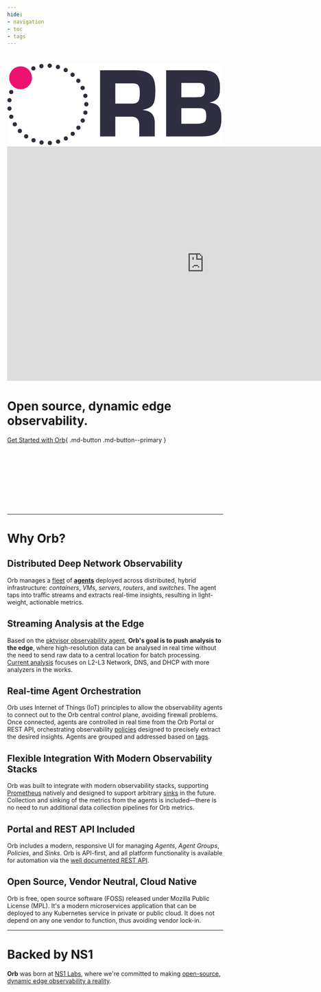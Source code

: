 ```yaml
---
hide:
- navigation
- toc
- tags
---
```

<h1></h1>
<img src="img/ORB-logo-black@3x.png" alt="Orb" width="500"/>


<iframe width="918" height="546" src="https://www.youtube.com/embed/XzpSckJzxxs" title="YouTube video player" frameborder="0" allow="accelerometer; autoplay; clipboard-write; encrypted-media; gyroscope; picture-in-picture" allowfullscreen></iframe>

# Open source, dynamic edge observability.

[Get Started with Orb](install/){ .md-button .md-button--primary }

<br> <br> <br> <br>
<br> <br> <br> <br>

***

# Why Orb?

## Distributed Deep Network Observability
Orb manages a [fleet](about/#fleet) of **[agents](about/#agent)** deployed across distributed, hybrid infrastructure: *containers*, *VMs*, *servers*, *routers*, and *switches*. 
The agent taps into traffic streams and extracts real-time insights, resulting in light-weight, actionable metrics.

## Streaming Analysis at the Edge
Based on the [pktvisor observability agent](https://pktvisor.dev), **Orb's goal is to push analysis to the edge**, where high-resolution data can be analysed in real time without the need to send raw data to a central location for batch processing. [Current analysis](https://github.com/ns1labs/pktvisor/wiki/Current-Metrics) focuses on L2-L3 Network, DNS, and DHCP with more analyzers in the works.

## Real-time Agent Orchestration
Orb uses Internet of Things (IoT) principles to allow the observability agents to connect out to the Orb central control plane, avoiding firewall problems. Once connected, agents are controlled in real time from the Orb Portal or REST API, orchestrating observability [policies](about/#policies) designed to precisely extract the desired insights. Agents are grouped and addressed based on [tags](about/#agent-group).

## Flexible Integration With Modern Observability Stacks
Orb was built to integrate with modern observability stacks, supporting [Prometheus](https://prometheus.io/) natively and
designed to support arbitrary [sinks](about/#sinks) in the future. Collection and sinking of the metrics from the agents
is included—there is no need to run additional data collection pipelines for Orb metrics.

## Portal and REST API Included
Orb includes a modern, responsive UI for managing *Agents*, *Agent Groups*, *Policies*, and *Sinks*. Orb is API-first, and all platform functionality is available for automation via the [well documented REST API](docs/#working-with-api-docs).

## Open Source, Vendor Neutral, Cloud Native
Orb is free, open source software (FOSS) released under Mozilla Public License (MPL). It's a modern microservices application that can be deployed to any Kubernetes service in private or public cloud. It does not depend on any one vendor to function, thus avoiding vendor lock-in.

***

# Backed by NS1
**Orb** was born at [NS1 Labs](https://ns1.com/labs), where we're committed to making [open-source, dynamic edge observability a reality](https://ns1.com/blog/orb-a-new-paradigm-for-dynamic-edge-observability).

